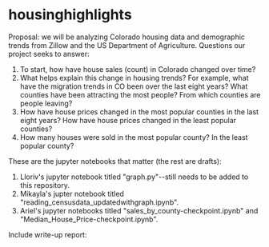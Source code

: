 # housinghighlights
Proposal: we will be analyzing Colorado housing data and demographic trends from Zillow and the US Department of Agriculture. 
Questions our project seeks to answer:
  1. To start, how have house sales (count) in Colorado changed over time?
  2. What helps explain this change in housing trends? For example, what have the migration trends in CO been over the last eight years? What counties have been attracting the most people? From which counties are people leaving?
  3. How have house prices changed in the most popular counties in the last eight years? How have house prices changed in the least popular counties?
  4. How many houses were sold in the most popular county? In the least popular county?

  
  These are the jupyter notebooks that matter (the rest are drafts):
  1. Lloriv's jupyter notebook titled "graph.py"--still needs to be added to this repository.
  2. Mikayla's jupter notebook titled "reading_censusdata_updatedwithgraph.ipynb". 
  3. Ariel's jupyter notebooks titled "sales_by_county-checkpoint.ipynb" and "Median_House_Price-checkpoint.ipynb".
  
  Include write-up report:
  
